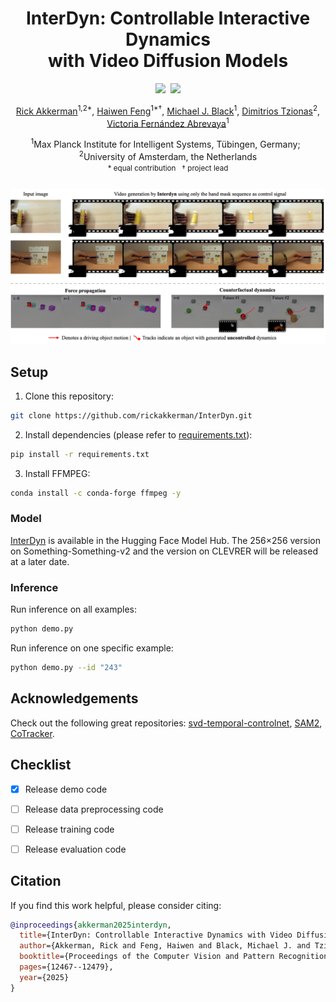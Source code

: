 <div align="center">
<h1>InterDyn: Controllable Interactive Dynamics<br>with Video Diffusion Models</h1>
  
<a href="https://interdyn.is.tue.mpg.de/"><img src="https://img.shields.io/badge/Project-Page-Green"></a>&nbsp;
<a href="https://arxiv.org/abs/2412.11785"><img src="https://img.shields.io/badge/arXiv-2412.11785-b31b1b.svg"></a>

[Rick Akkerman](https://rickakkerman.github.io/)<sup>1,2*</sup>,
[Haiwen Feng](https://havenfeng.github.io/)<sup>1*†</sup>,
[Michael J. Black](https://ps.is.mpg.de/person/black)<sup>1</sup>,
[Dimitrios Tzionas](https://dtzionas.com/)<sup>2</sup>,
[Victoria Fernández Abrevaya](https://is.mpg.de/~vabrevaya)<sup>1</sup>

<sup>1</sup>Max Planck Institute for Intelligent Systems, Tübingen, Germany;&nbsp;&nbsp;
<sup>2</sup>University of Amsterdam, the Netherlands
<br>
<small>* equal contribution &nbsp;&nbsp;† project lead</small>

<img src="assets/teaser.jpg" style="max-width:100%; margin-top:12px;" alt="InterDyn teaser">
</div>


## Setup
1. Clone this repository:
```bash
git clone https://github.com/rickakkerman/InterDyn.git
```
2. Install dependencies (please refer to [requirements.txt](requirements.txt)):
```bash
pip install -r requirements.txt
```
3. Install FFMPEG:
```bash
conda install -c conda-forge ffmpeg -y
```


### Model
[InterDyn](https://huggingface.co/rickakkerman/InterDyn) is available in the Hugging Face Model Hub. The 256×256 version on Something-Something-v2 and the version on CLEVRER will be released at a later date.


### Inference
Run inference on all examples:

```bash
python demo.py
```

Run inference on one specific example:

```bash
python demo.py --id "243"
```


## Acknowledgements
Check out the following great repositories:
[svd-temporal-controlnet](https://github.com/CiaraStrawberry/svd-temporal-controlnet),
[SAM2](https://github.com/facebookresearch/sam2),
[CoTracker](https://github.com/facebookresearch/co-tracker).


## Checklist
- [x] Release demo code
- [ ] Release data preprocessing code
- [ ] Release training code
- [ ] Release evaluation code


## Citation
If you find this work helpful, please consider citing:

```bibtex
@inproceedings{akkerman2025interdyn,
  title={InterDyn: Controllable Interactive Dynamics with Video Diffusion Models},
  author={Akkerman, Rick and Feng, Haiwen and Black, Michael J. and Tzionas, Dimitrios and Abrevaya, Victoria Fern{\'a}ndez},
  booktitle={Proceedings of the Computer Vision and Pattern Recognition Conference},
  pages={12467--12479},
  year={2025}
}
```